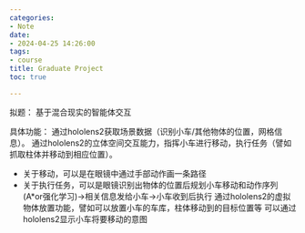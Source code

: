 ```yaml
---
categories:
- Note
date:
- 2024-04-25 14:26:00
tags:
- course
title: Graduate Project
toc: true

---
```

拟题：
基于混合现实的智能体交互

具体功能：
通过hololens2获取场景数据（识别小车/其他物体的位置，网格信息）。
通过hololens2的立体空间交互能力，指挥小车进行移动，执行任务（譬如抓取柱体并移动到相应位置）。
- 关于移动，可以是在眼镜中通过手部动作画一条路径
- 关于执行任务，可以是眼镜识别出物体的位置后规划小车移动和动作序列(A\*or强化学习)->相关信息发给小车->小车收到后执行
通过hololens2的虚拟物体放置功能，譬如可以放置小车的车库，柱体移动到的目标位置等
可以通过hololens2显示小车将要移动的意图
